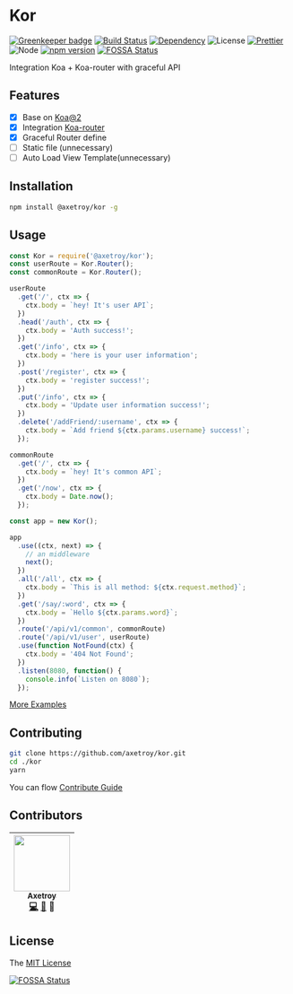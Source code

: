 # Kor

[![Greenkeeper badge](https://badges.greenkeeper.io/axetroy/kor.svg)](https://greenkeeper.io/)
[![Build Status](https://travis-ci.org/axetroy/kor.svg?branch=master)](https://travis-ci.org/axetroy/kor)
[![Dependency](https://david-dm.org/@axetroy/kor.svg)](https://david-dm.org/@axetroy/kor)
![License](https://img.shields.io/badge/license-MIT-green.svg)
[![Prettier](https://img.shields.io/badge/Code%20Style-Prettier-green.svg)](https://github.com/prettier/prettier)
![Node](https://img.shields.io/badge/node-%3E=7.6-blue.svg?style=flat-square)
[![npm version](https://badge.fury.io/js/%40axetroy%2Fkor.svg)](https://badge.fury.io/js/%40axetroy%2Fkor)
[![FOSSA Status](https://app.fossa.io/api/projects/git%2Bgithub.com%2Faxetroy%2Fkor.svg?type=shield)](https://app.fossa.io/projects/git%2Bgithub.com%2Faxetroy%2Fkor?ref=badge_shield)

Integration Koa + Koa-router with graceful API

## Features

- [x] Base on [Koa@2](https://github.com/koajs/koa)
- [x] Integration [Koa-router](https://github.com/alexmingoia/koa-router)
- [x] Graceful Router define
- [ ] Static file (unnecessary)
- [ ] Auto Load View Template(unnecessary)

## Installation
```bash
npm install @axetroy/kor -g
```

## Usage

```javascript
const Kor = require('@axetroy/kor');
const userRoute = Kor.Router();
const commonRoute = Kor.Router();

userRoute
  .get('/', ctx => {
    ctx.body = `hey! It's user API`;
  })
  .head('/auth', ctx => {
    ctx.body = 'Auth success!';
  })
  .get('/info', ctx => {
    ctx.body = 'here is your user information';
  })
  .post('/register', ctx => {
    ctx.body = 'register success!';
  })
  .put('/info', ctx => {
    ctx.body = 'Update user information success!';
  })
  .delete('/addFriend/:username', ctx => {
    ctx.body = `Add friend ${ctx.params.username} success!`;
  });

commonRoute
  .get('/', ctx => {
    ctx.body = `hey! It's common API`;
  })
  .get('/now', ctx => {
    ctx.body = Date.now();
  });

const app = new Kor();

app
  .use((ctx, next) => {
    // an middleware
    next();
  })
  .all('/all', ctx => {
    ctx.body = `This is all method: ${ctx.request.method}`;
  })
  .get('/say/:word', ctx => {
    ctx.body = `Hello ${ctx.params.word}`;
  })
  .route('/api/v1/common', commonRoute)
  .route('/api/v1/user', userRoute)
  .use(function NotFound(ctx) {
    ctx.body = '404 Not Found';
  })
  .listen(8080, function() {
    console.info(`Listen on 8080`);
  });

```

[More Examples](https://github.com/axetroy/kor/tree/master/examples)

## Contributing

```bash
git clone https://github.com/axetroy/kor.git
cd ./kor
yarn
```

You can flow [Contribute Guide](https://github.com/axetroy/@axetroy/kor/blob/master/contributing.md)

## Contributors

<!-- ALL-CONTRIBUTORS-LIST:START - Do not remove or modify this section -->
| [<img src="https://avatars1.githubusercontent.com/u/9758711?v=3" width="100px;"/><br /><sub>Axetroy</sub>](http://axetroy.github.io)<br />[💻](https://github.com/axetroyanti-redirect/anti-redirect/commits?author=axetroy) [🐛](https://github.com/axetroyanti-redirect/anti-redirect/issues?q=author%3Aaxetroy) 🎨 |
| :---: |
<!-- ALL-CONTRIBUTORS-LIST:END -->

## License

The [MIT License](https://github.com/axetroy/@axetroy/kor/blob/master/LICENSE)


[![FOSSA Status](https://app.fossa.io/api/projects/git%2Bgithub.com%2Faxetroy%2Fkor.svg?type=large)](https://app.fossa.io/projects/git%2Bgithub.com%2Faxetroy%2Fkor?ref=badge_large)